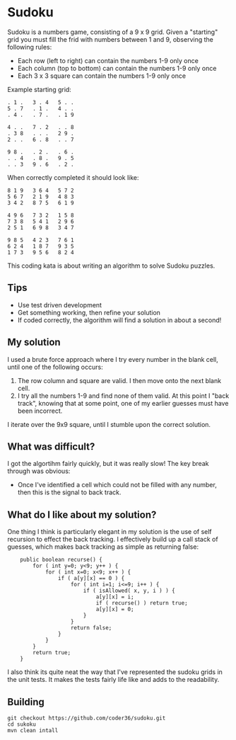 Sudoku
======

Sudoku is a numbers game, consisting of a 9 x 9 grid.  Given a "starting" grid you must fill the frid with numbers between 1 and 9, observing the following rules:

* Each row (left to right) can contain the numbers 1-9 only once
* Each column (top to bottom) can contain the numbers 1-9 only once
* Each 3 x 3 square can contain the numbers 1-9 only once

Example starting grid:

    . 1 .   3 . 4   5 . .
    5 . 7   . 1 .   4 . .
    . 4 .   . 7 .   . 1 9

    4 . .   7 . 2   . . 8
    . 3 8   . . .   2 9 .
    2 . .   6 . 8   . . 7

    9 8 .   . 2 .   . 6 .
    . . 4   . 8 .   9 . 5
    . . 3   9 . 6   . 2 .

When correctly completed it should look like:

    8 1 9   3 6 4   5 7 2
    5 6 7   2 1 9   4 8 3
    3 4 2   8 7 5   6 1 9

    4 9 6   7 3 2   1 5 8
    7 3 8   5 4 1   2 9 6
    2 5 1   6 9 8   3 4 7

    9 8 5   4 2 3   7 6 1
    6 2 4   1 8 7   9 3 5
    1 7 3   9 5 6   8 2 4

This coding kata is about writing an algorithm to solve Sudoku puzzles.

Tips
----
* Use test driven development
* Get something working, then refine your solution
* If coded correctly, the algorithm will find a solution in about a second!


My solution
-----------

I used a brute force approach where I try every number in the blank cell, until one of the following occurs:
1) The row column and square are valid.  I then move onto the next blank cell.
2) I try all the numbers 1-9 and find none of them valid.  At this point I "back track", knowing that at some point, one of my earlier guesses must have been incorrect.

I iterate over the 9x9 square, until I stumble upon the correct solution.

What was difficult?
-------------------
I got the algortihm fairly quickly, but it was really slow!  The key break through was obvious:
* Once I've identified a cell which could not be filled with any number, then this is the signal to back track.


What do I like about my solution?
---------------------------------
One thing I think is particularly elegant in my solution is the use of self recursion to effect the back tracking.  I effectively build up a call stack of guesses, which makes back tracking as simple as returning false:

        public boolean recurse() {
            for ( int y=0; y<9; y++ ) {
                for ( int x=0; x<9; x++ ) {
                    if ( a[y][x] == 0 ) {
                        for ( int i=1; i<=9; i++ ) {
                            if ( isAllowed( x, y, i ) ) {
                                a[y][x] = i;
                                if ( recurse() ) return true;
                                a[y][x] = 0;
                            }
                        }
                        return false;
                    }
                }
            }
            return true;
        }

I also think its quite neat the way that I've represented the sudoku grids in the unit tests.  It makes the tests fairly life like and adds to the readability.

Building
--------


    git checkout https://github.com/coder36/sudoku.git
    cd sukoku
    mvn clean intall

